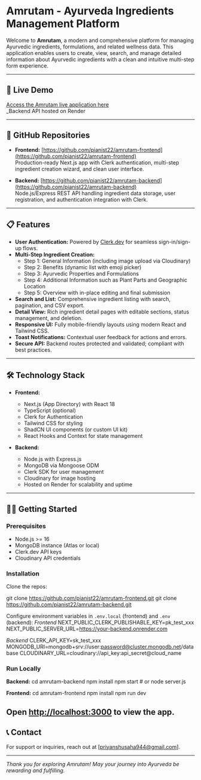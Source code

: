 # Amrutam - Ayurveda Ingredients Management Platform

Welcome to **Amrutam**, a modern and comprehensive platform for managing Ayurvedic ingredients, formulations, and related wellness data. This application enables users to create, view, search, and manage detailed information about Ayurvedic ingredients with a clean and intuitive multi-step form experience.

---

## 🚀 Live Demo
[Access the Amrutam live application here](https://amrutam-frontend-one.vercel.app/)  
_Backend API hosted on Render

---

## 🔗 GitHub Repositories

- **Frontend:** [https://github.com/pianist22/amrutam-frontend](https://github.com/pianist22/amrutam-frontend)  
  Production-ready Next.js app with Clerk authentication, multi-step ingredient creation wizard, and clean user interface.

- **Backend:** [https://github.com/pianist22/amrutam-backend](https://github.com/pianist22/amrutam-backend)  
  Node.js/Express REST API handling ingredient data storage, user registration, and authentication integration with Clerk.

---

## 📋 Features

- **User Authentication:** Powered by [Clerk.dev](https://clerk.dev/) for seamless sign-in/sign-up flows.
- **Multi-Step Ingredient Creation:**  
  - Step 1: General Information (including image upload via Cloudinary)  
  - Step 2: Benefits (dynamic list with emoji picker)  
  - Step 3: Ayurvedic Properties and Formulations  
  - Step 4: Additional Information such as Plant Parts and Geographic Location  
  - Step 5: Overview with in-place editing and final submission
- **Search and List:** Comprehensive ingredient listing with search, pagination, and CSV export.
- **Detail View:** Rich ingredient detail pages with editable sections, status management, and deletion.
- **Responsive UI:** Fully mobile-friendly layouts using modern React and Tailwind CSS.
- **Toast Notifications:** Contextual user feedback for actions and errors.
- **Secure API:** Backend routes protected and validated; compliant with best practices.

---

## 🛠️ Technology Stack

- **Frontend:**  
  - Next.js (App Directory) with React 18  
  - TypeScript (optional)  
  - Clerk for Authentication  
  - Tailwind CSS for styling  
  - ShadCN UI components (or custom UI kit)  
  - React Hooks and Context for state management  

- **Backend:**  
  - Node.js with Express.js  
  - MongoDB via Mongoose ODM  
  - Clerk SDK for user management  
  - Cloudinary for image hosting  
  - Hosted on Render for scalability and uptime  

---

## 🧑‍💻 Getting Started

### Prerequisites

- Node.js >= 16  
- MongoDB instance (Atlas or local)  
- Clerk.dev API keys  
- Cloudinary API credentials  

### Installation

Clone the repos:

git clone https://github.com/pianist22/amrutam-frontend.git
git clone https://github.com/pianist22/amrutam-backend.git

Configure environment variables in `.env.local` (frontend) and `.env` (backend):
*Frontend*
NEXT_PUBLIC_CLERK_PUBLISHABLE_KEY=pk_test_xxx
NEXT_PUBLIC_SERVER_URL=https://your-backend.onrender.com

*Backend*
CLERK_API_KEY=sk_test_xxx
MONGODB_URI=mongodb+srv://user:password@cluster.mongodb.net/database
CLOUDINARY_URL=cloudinary://api_key:api_secret@cloud_name

### Run Locally

**Backend:**
cd amrutam-backend
npm install
npm start # or node server.js

**Frontend:**
cd amrutam-frontend
npm install
npm run dev

Open [http://localhost:3000](http://localhost:3000) to view the app.
---


## 📞 Contact

For support or inquiries, reach out at [priyanshusaha944@gmail.com].

---
*Thank you for exploring Amrutam! May your journey into Ayurveda be rewarding and fulfilling.*  
